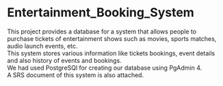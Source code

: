 # Entertainment_Booking_System 
This project provides a database for a system that allows people to purchase tickets of entertainment shows such as movies, sports matches, audio launch events, etc. <br> 
This system stores various information like tickets bookings, event details and also history of events and bookings. <br> 
We had used PostgreSQl for creating our database using PgAdmin 4. <br> 
A SRS document of this system is also attached.<br>
